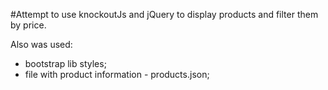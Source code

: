 #Attempt to use knockoutJs and jQuery to display products and filter them by price.


Also was used:
- bootstrap lib styles;
- file with product information - products.json;
